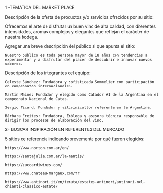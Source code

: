 1 -TEMÁTICA DEL MARKET PLACE

Descripción de la oferta de productos y/o servicios ofrecidos por su
sitio: 
   
   Ofrecemos el arte de disfrutar un buen vino de alta calidad, con diferentes intensidades, aromas complejos y elegantes que reflejan el carácter de nuestra bodega.


Agregar una breve descripción del público al que apunta el sitio: 
   
    Nuestro público es toda persona mayor de 18 años con tendencias a experimentar y a disfrutar del placer de descubrir e innovar nuevos sabores.


Descripción de los integrantes del equipo:

    Celeste Sánchez: Fundadora y sofisticada Sommelier con participación en campeonatos internacionales.

    Martín Maine: Fundador y elegido como Catador #1 de la Argentina en el campeonato Nacional de Catas.

    Sergio Picard: Fundador y vitivinicultor referente en la Argentina.

    Bárbara Freites: Fundadora, Enóloga y asesora técnica responsable de dirigir los procesos de elaboración del vino.

2- BUSCAR INSPIRACIÓN EN REFERENTES DEL MERCADO 

5 sitios de referencia indicando brevemente por qué fueron elegidos:
    
    https://www.norton.com.ar/en/

    https://santajulia.com.ar/la-mantis/

    https://zuccardiwines.com/

    https://www.chateau-margaux.com/fr

    https://www.antinori.it/en/tenuta/estates-antinori/antinori-nel-chianti-classico-estate/


